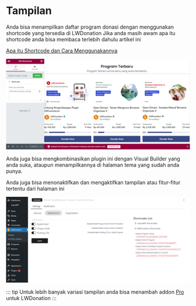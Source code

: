 
# Tampilan

Anda bisa menampilkan daftar program donasi dengan menggunakan shortcode yang tersedia di LWDonation
Jika anda masih awam apa itu shortcode anda bisa membaca terlebih dahulu artikel ini

[Apa itu Shortcode dan Cara Menggunakannya ](https://lokuswp.id/blog/apa-itu-shortcode)


![Dashboard Tampilan](../../lwdonation/assets/shortcodeElementor.png)

Anda juga bisa mengkombinasikan plugin ini dengan Visual Builder yang anda suka, ataupun
menampilkannya di halaman tema yang sudah anda punya.

Anda juga bisa menonaktifkan dan mengaktifkan tampilan atau fitur-fitur tertentu
dari halaman ini

![Dashboard Tampilan](../../lwdonation/assets/appearance.png)

::: tip
Untuk lebih banyak variasi tampilan
anda bisa menambah addon [Pro ](https://lokuswp.id/plugins/lwdonation/pro) untuk LWDonation
:::
